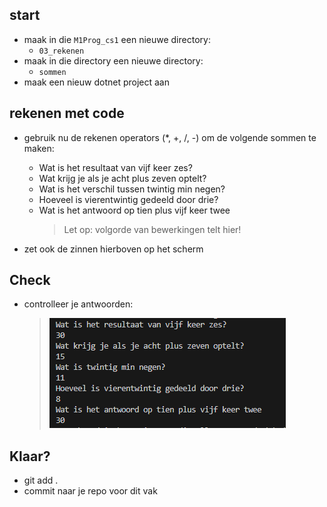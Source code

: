 

## start

- maak in die `M1Prog_cs1`  een nieuwe directory:
    - `03_rekenen`
- maak in die directory een nieuwe directory:
    - `sommen`
- maak een nieuw dotnet project aan

## rekenen met code

- gebruik nu de rekenen operators (*, +, /, -) om de volgende sommen te maken:

    - Wat is het resultaat van vijf keer zes?
    - Wat krijg je als je acht plus zeven optelt?
    - Wat is het verschil tussen twintig min negen?
    - Hoeveel is vierentwintig gedeeld door drie?
    - Wat is het antwoord op tien plus vijf keer twee
        > Let op: volgorde van bewerkingen telt hier!

- zet ook de zinnen hierboven op het scherm

## Check

- controlleer je antwoorden:
    > ![](img/somresultaat.PNG)
    
## Klaar?

- git add .
- commit naar je repo voor dit vak
